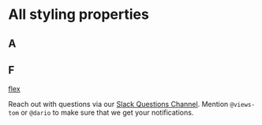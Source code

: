 # All styling properties

## A

## F
[flex](flex.md)



Reach out with questions via our [Slack Questions Channel](https://slack.viewsdx.com/).
Mention `@views-tom` or `@dario` to make sure that we get your notifications.
